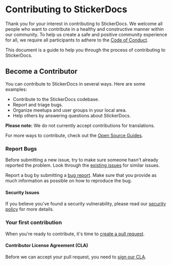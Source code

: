 # Contributing to StickerDocs

Thank you for your interest in contributing to StickerDocs. We welcome all people who want to contribute in a healthy and constructive manner within our community. To help us create a safe and positive community experience for all, we require all participants to adhere to the [Code of Conduct](CODE_OF_CONDUCT.md).

This document is a guide to help you through the process of contributing to StickerDocs.

## Become a Contributor

You can contribute to StickerDocs in several ways. Here are some examples:

- Contribute to the StickerDocs codebase.
- Report and triage bugs.
- Organize meetups and user groups in your local area.
- Help others by answering questions about StickerDocs.

**Please note:** We do not currently accept contributions for translations.

For more ways to contribute, check out the [Open Source Guides](https://opensource.guide/how-to-contribute/).

### Report Bugs

Before submitting a new issue, try to make sure someone hasn't already reported the problem. Look through the [existing issues](https://github.com/stickerdocs/core/issues) for similar issues.

Report a bug by submitting a [bug report](https://github.com/stickerdocs/core/issues/new). Make sure that you provide as much information as possible on how to reproduce the bug.

#### Security Issues

If you believe you've found a security vulnerability, please read our [security policy](SECURITY.md) for more details.

### Your first contribution

When you're ready to contribute, it's time to [create a pull request](/contribute/create-pull-request.md).

#### Contributor License Agreement (CLA)

Before we can accept your pull request, you need to [sign our CLA](CLA.md).
